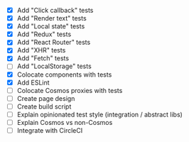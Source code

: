 * [x] Add "Click callback" tests
* [x] Add "Render text" tests
* [x] Add "Local state" tests
* [x] Add "Redux" tests
* [x] Add "React Router" tests
* [x] Add "XHR" tests
* [x] Add "Fetch" tests
* [ ] Add "LocalStorage" tests
* [x] Colocate components with tests
* [x] Add ESLint
* [ ] Colocate Cosmos proxies with tests
* [ ] Create page design
* [ ] Create build script
* [ ] Explain opinionated test style (integration / abstract libs)
* [ ] Explain Cosmos vs non-Cosmos
* [ ] Integrate with CircleCI
